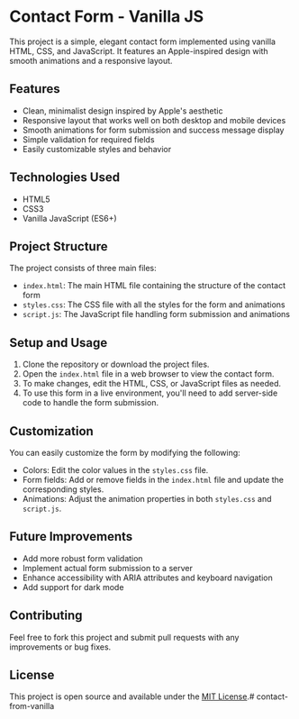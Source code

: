 # Contact Form - Vanilla JS

This project is a simple, elegant contact form implemented using vanilla HTML, CSS, and JavaScript. It features an Apple-inspired design with smooth animations and a responsive layout.

## Features

- Clean, minimalist design inspired by Apple's aesthetic
- Responsive layout that works well on both desktop and mobile devices
- Smooth animations for form submission and success message display
- Simple validation for required fields
- Easily customizable styles and behavior

## Technologies Used

- HTML5
- CSS3
- Vanilla JavaScript (ES6+)

## Project Structure

The project consists of three main files:

- `index.html`: The main HTML file containing the structure of the contact form
- `styles.css`: The CSS file with all the styles for the form and animations
- `script.js`: The JavaScript file handling form submission and animations

## Setup and Usage

1. Clone the repository or download the project files.
2. Open the `index.html` file in a web browser to view the contact form.
3. To make changes, edit the HTML, CSS, or JavaScript files as needed.
4. To use this form in a live environment, you'll need to add server-side code to handle the form submission.

## Customization

You can easily customize the form by modifying the following:

- Colors: Edit the color values in the `styles.css` file.
- Form fields: Add or remove fields in the `index.html` file and update the corresponding styles.
- Animations: Adjust the animation properties in both `styles.css` and `script.js`.

## Future Improvements

- Add more robust form validation
- Implement actual form submission to a server
- Enhance accessibility with ARIA attributes and keyboard navigation
- Add support for dark mode

## Contributing

Feel free to fork this project and submit pull requests with any improvements or bug fixes.

## License

This project is open source and available under the [MIT License](LICENSE).#   c o n t a c t - f r o m - v a n i l l a  
 